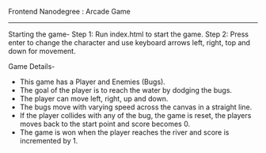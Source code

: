 Frontend Nanodegree : Arcade Game
___________________________________

Starting the game-
Step 1: Run index.html to start the game.
Step 2: Press enter to change the character and use keyboard arrows left, right, top and down for movement.

Game Details-
* This game has a Player and Enemies (Bugs).
* The goal of the player is to reach the water by dodging the bugs.
* The player can move left, right, up and down.
* The bugs move with varying speed across the canvas in a straight line.
* If the player collides with any of the bug, the game is reset, the players moves back to the start point and score becomes 0.
* The game is won when the player reaches the river and score is incremented by 1.
